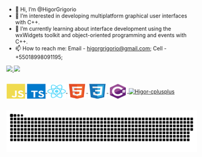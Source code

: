 - 👋 Hi, I’m @HigorGrigorio
- 👀 I’m interested in developing multiplatform graphical user interfaces with C++.
- 🌱 I’m currently learning about interface development using the wxWidgets toolkit and object-oriented programming and events with C++.
- 📫 How to reach me: Email - higorgrigorio@gmail.com; Cell - +55018998091195;

<!---
HigorGrigorio/HigorGrigorio is a ✨ special ✨ repository because its `README.md` (this file) appears on your GitHub profile.
You can click the Preview link to take a look at your changes.
--->

<div style="display: flex; col" > <br>
  <a href="https://github.com/HigorGrigorio">
  <img height="180em" src="https://github-readme-stats.vercel.app/api?username=HigorGrigorio&show_icons=true&theme=dracula&include_all_commits=true&count_private=true"/>
  <img height="180em" src="https://github-readme-stats.vercel.app/api/top-langs/?username=HigorGrigorio&layout=compact&langs_count=7&theme=dracula"/>
</div>

 ##
 
 <div>
  <img align="center" alt="Higor-Js" height="40" width="50" src="https://raw.githubusercontent.com/devicons/devicon/master/icons/javascript/javascript-plain.svg">
  <img align="center" alt="Higor-Ts" height="40" width="50" src="https://raw.githubusercontent.com/devicons/devicon/master/icons/typescript/typescript-plain.svg">
  <img align="center" alt="Higor-React" height="40" width="50" src="https://raw.githubusercontent.com/devicons/devicon/master/icons/react/react-original.svg">
  <img align="center" alt="Higor-HTML" height="40" width="50" src="https://raw.githubusercontent.com/devicons/devicon/master/icons/html5/html5-original.svg">
  <img align="center" alt="Higor-CSS" height="40" width="50" src="https://raw.githubusercontent.com/devicons/devicon/master/icons/css3/css3-original.svg">
  <img align="center" alt="Higor-Csharp" height="40" width="50" src="https://raw.githubusercontent.com/devicons/devicon/master/icons/csharp/csharp-original.svg">
  <img align="center" alt="Higor-cplusplus" height="40" width="50" src="https://cdn.jsdelivr.net/gh/devicons/devicon/icons/cplusplus/cplusplus-original.svg">
 </div>

##
 
  ![Snake animation](https://github.com/HigorGrigorio/HigorGrigorio/blob/output/github-contribution-grid-snake.svg)
 
</div>
